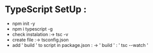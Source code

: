 
# TypeScript SetUp : 

-   npm init -y
-   npm i typescript -g
-   check instalation :&rarr; tsc -v
-   create file :&rarr; tsconfig.json
-   add ' build ' to script in package.json : &rarr; ' build ' : ' tsc --watch '
